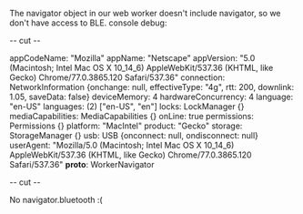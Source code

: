The navigator object in our web worker doesn't include navigator,
so we don't have access to BLE. console debug:

-- cut --

appCodeName: "Mozilla"
appName: "Netscape"
appVersion: "5.0 (Macintosh; Intel Mac OS X 10_14_6) AppleWebKit/537.36 (KHTML, like Gecko) Chrome/77.0.3865.120 Safari/537.36"
connection: NetworkInformation {onchange: null, effectiveType: "4g", rtt: 200, downlink: 1.05, saveData: false}
deviceMemory: 4
hardwareConcurrency: 4
language: "en-US"
languages: (2) ["en-US", "en"]
locks: LockManager {}
mediaCapabilities: MediaCapabilities {}
onLine: true
permissions: Permissions {}
platform: "MacIntel"
product: "Gecko"
storage: StorageManager {}
usb: USB {onconnect: null, ondisconnect: null}
userAgent: "Mozilla/5.0 (Macintosh; Intel Mac OS X 10_14_6) AppleWebKit/537.36 (KHTML, like Gecko) Chrome/77.0.3865.120 Safari/537.36"
__proto__: WorkerNavigator

-- cut --

No navigator.bluetooth :(

